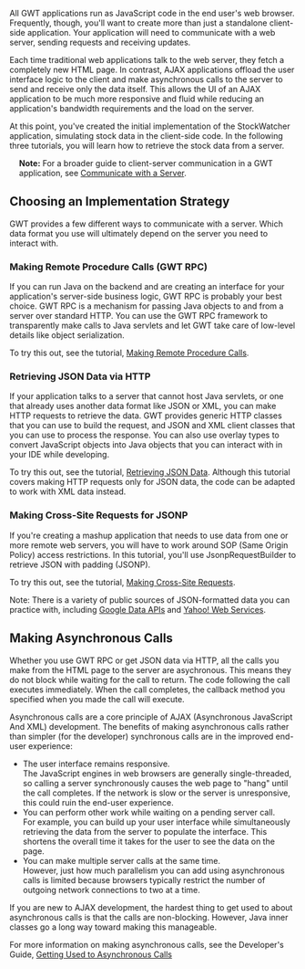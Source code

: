 

<style>
code, .code {font-size: 9pt; font-family: Courier, Courier New, monospace; color:#007000;}
.highlight {background-color: #ffc;}
.strike {text-decoration:line-through; color:red;}
.header {margin-top: 1.5ex;}
.details {margin-top: 1ex;}
</style>

<p>
All GWT applications run as JavaScript code in the end user's web browser. Frequently, though, you'll want to create more than just a standalone client-side application. Your application will need to communicate with a web server, sending requests and receiving updates.
</p>

<p>
Each time traditional web applications talk to the web server, they fetch a completely new HTML page. In contrast, AJAX applications offload the user interface logic to the client and make asynchronous calls to the server to send and receive only the data itself. This allows the UI of an AJAX application to be much more responsive and fluid while reducing an application's bandwidth requirements and the load on the server.
</p>

<p>
At this point, you've created the initial implementation of the StockWatcher application, simulating stock data in the client-side code. In the following three tutorials, you will learn how to retrieve the stock data from a server.
</p>

<p class="note" style="margin-left: 1.2em; margin-right: 1.5em;">
<b>Note:</b> For a broader guide to client-server communication in a GWT application, see <a href="../DevGuideServerCommunication.html">Communicate with a Server</a>.
</p>

<h2>Choosing an Implementation Strategy</h2>
<p>
GWT provides a few different ways to communicate with a server.
Which data format you use will ultimately depend on the server you need to interact with.
</p>

<h3>Making Remote Procedure Calls (GWT RPC)</h3>
<p>
If you can run Java on the backend and are creating an interface for your application's server-side business logic, GWT RPC is probably your best choice.
GWT RPC is a mechanism for passing Java objects to and from a server over standard HTTP.
You can use the GWT RPC framework to transparently make calls to Java servlets and let GWT take care of low-level details like object serialization.
</p>
<p>
To try this out, see the tutorial, <a href="RPC.html">Making Remote Procedure Calls</a>.
</p>

<h3>Retrieving JSON Data via HTTP</h3>
<p>
If your application talks to a server that cannot host Java servlets, or one that already uses another data format like JSON or XML, you can make HTTP requests to retrieve the data. GWT provides generic HTTP classes that you can use to build the request, and JSON and XML client classes that you can use to process the response. You can also use overlay types to convert JavaScript objects into Java objects that you can interact with in your IDE while developing.
</p>
<p>
To try this out, see the tutorial, <a href="JSON.html">Retrieving JSON Data</a>. Although this tutorial covers making HTTP requests only for JSON data, the code can be adapted to work with XML data instead.
</p>




<h3>Making Cross-Site Requests for JSONP</h3>
<p>
If you're creating a mashup application that needs to use data from one or more remote web servers, you will have to work around SOP (Same Origin Policy) access restrictions. In this tutorial, you'll use JsonpRequestBuilder to retrieve JSON with padding (JSONP).
</p>
<p>
To try this out, see the tutorial, <a href="Xsite.html">Making Cross-Site Requests</a>.
</p>
<p class="note">
Note: There is a variety of public sources of JSON-formatted data you can practice with, including <a href="//developers.google.com/gdata/">Google Data APIs</a> and <a href="http://developer.yahoo.com/">Yahoo! Web Services</a>.
</p>

<h2>Making Asynchronous Calls</h2>
<p>
Whether you use GWT RPC or get JSON data via HTTP, all the calls you make from the HTML page to the server are asychronous.
This means they do not block while waiting for the call to return.
The code following the call executes immediately.
When the call completes, the callback method you specified when you made the call will execute.
</p>
<p>
Asynchronous calls are a core principle of AJAX (Asynchronous JavaScript And XML) development.
The benefits of making asynchronous calls rather than simpler (for the developer) synchronous calls are in the improved end-user experience:
</p>
<ul>
    <li>The user interface remains responsive.<br />The JavaScript engines in web browsers are generally single-threaded, so calling a server synchronously causes the web page to "hang" until the call completes. If the network is slow or the server is unresponsive, this could ruin the end-user experience.</li>
    <li>You can perform other work while waiting on a pending server call.<br />For example, you can build up your user interface while simultaneously retrieving the data from the server to populate the interface. This shortens the overall time it takes for the user to see the data on the page.</li>
    <li>You can make multiple server calls at the same time.<br />However, just how much parallelism you can add using asynchronous calls is limited because browsers typically restrict the number of outgoing network connections to two at a time.</li>
</ul>
<p>
If you are new to AJAX development, the hardest thing to get used to about asynchronous calls is that the calls are non-blocking. However, Java inner classes go a long way toward making this manageable.
</p>

<p class="note">
For more information on making asynchronous calls, see the Developer's Guide, <a href="../DevGuideServerCommunication.html#DevGuideGettingUsedToAsyncCalls">Getting Used to Asynchronous Calls</a>
</p>


